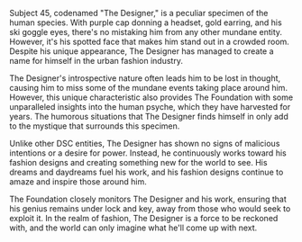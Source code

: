 Subject 45, codenamed "The Designer," is a peculiar specimen of the human species. With purple cap donning a headset, gold earring, and his ski goggle eyes, there's no mistaking him from any other mundane entity. However, it's his spotted face that makes him stand out in a crowded room. Despite his unique appearance, The Designer has managed to create a name for himself in the urban fashion industry. 

The Designer's introspective nature often leads him to be lost in thought, causing him to miss some of the mundane events taking place around him. However, this unique characteristic also provides The Foundation with some unparalleled insights into the human psyche, which they have harvested for years. The humorous situations that The Designer finds himself in only add to the mystique that surrounds this specimen. 

Unlike other DSC entities, The Designer has shown no signs of malicious intentions or a desire for power. Instead, he continuously works toward his fashion designs and creating something new for the world to see. His dreams and daydreams fuel his work, and his fashion designs continue to amaze and inspire those around him. 

The Foundation closely monitors The Designer and his work, ensuring that his genius remains under lock and key, away from those who would seek to exploit it. In the realm of fashion, The Designer is a force to be reckoned with, and the world can only imagine what he'll come up with next.